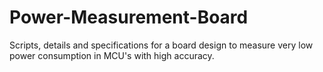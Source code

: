 # Power-Measurement-Board
Scripts, details and specifications for a board design to measure very low power consumption in MCU's with high accuracy. 
